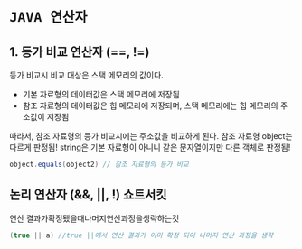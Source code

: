 # `JAVA 연산자`

## 1. 등가 비교 연산자 (==, !=)

등가 비교시 비교 대상은 스택 메모리의 값이다.
 - 기본 자료형의 데이터값은 스택 메모리에 저장됨
 - 참조 자료형의 데이터값은 힙 메모리에 저장되며, 스택 메모리에는 힙 메모리의 주소값이 저장됨

따라서, 참조 자료형의 등가 비교시에는 주소값을 비교하게 된다.
참조 자료형 object는 다르게 판정됨!
string은 기본 자료형이 아니니 같은 문자열이지만 다른 객체로 판정됨!

```java 
object.equals(object2) // 참조 자료형의 등가 비교
```

## 논리 연산자 (&&, ||, !) 쇼트서킷
연산 결과가확정됐을때나머지연산과정을생략하는것

```java
(true || a) //true ||에서 연산 결과가 이미 확정 되어 나머지 연산 과정을 생략
```